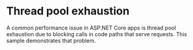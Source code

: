 # Thread pool exhaustion

A common performance issue in ASP.NET Core apps is thread pool exhaustion due to blocking calls in code paths that serve requests. This sample demonstrates that problem.
